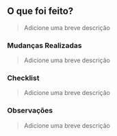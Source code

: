 ## O que foi feito?

> Adicione uma breve descrição

### Mudanças Realizadas

> Adicione uma breve descrição

### Checklist

> Adicione uma breve descrição

<!-- - [ ] Adicione um item -->

### Observações

> Adicione uma breve descrição
